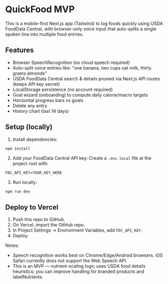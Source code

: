 # QuickFood MVP

This is a mobile-first Next.js app (Tailwind) to log foods quickly using USDA FoodData Central,
with browser-only voice input that auto-splits a single spoken line into multiple food entries.

## Features
- Browser SpeechRecognition (no cloud speech required)
- Auto-split voice entries like: "one banana, two cups oat milk, thirty grams almonds"
- USDA FoodData Central search & details proxied via Next.js API routes (keeps API key secret)
- LocalStorage persistence (no account required)
- Goal wizard (onboarding) to compute daily calorie/macro targets
- Horizontal progress bars vs goals
- Delete any entry
- History chart (last 14 days)

## Setup (locally)
1. Install dependencies:
```bash
npm install
```
2. Add your FoodData Central API key:
Create a `.env.local` file at the project root with:
```
FDC_API_KEY=YOUR_KEY_HERE
```
3. Run locally:
```
npm run dev
```

## Deploy to Vercel
1. Push this repo to GitHub.
2. On Vercel, import the GitHub repo.
3. In Project Settings → Environment Variables, add `FDC_API_KEY`.
4. Deploy.

Notes:
- Speech recognition works best on Chrome/Edge/Android browsers. iOS Safari currently does not support the Web Speech API.
- This is an MVP — nutrient-scaling logic uses USDA food details heuristics; you can improve handling for branded products and labelNutrients.

